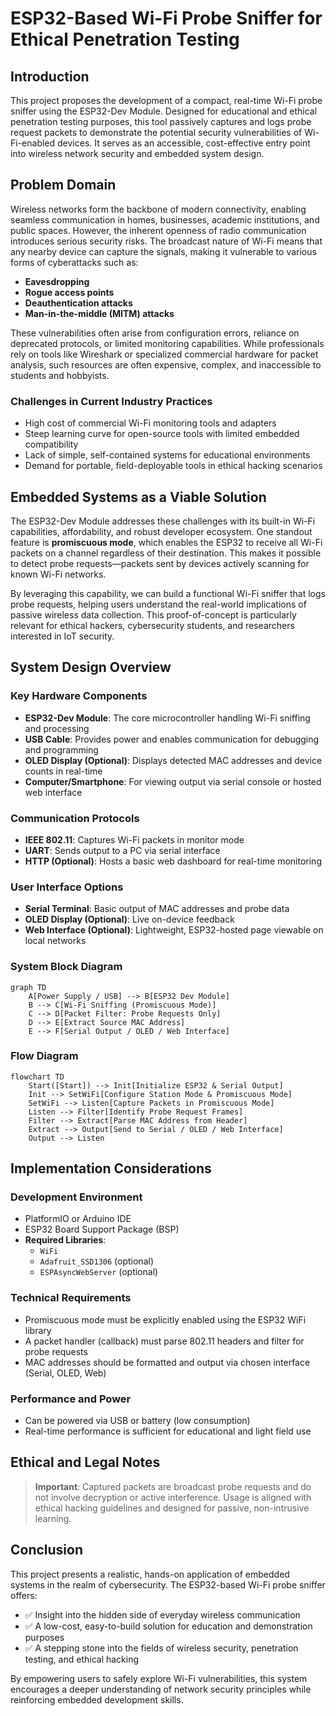 # ESP32-Based Wi-Fi Probe Sniffer for Ethical Penetration Testing

## Introduction

This project proposes the development of a compact, real-time Wi-Fi probe sniffer using the ESP32-Dev Module. Designed for educational and ethical penetration testing purposes, this tool passively captures and logs probe request packets to demonstrate the potential security vulnerabilities of Wi-Fi-enabled devices. It serves as an accessible, cost-effective entry point into wireless network security and embedded system design.

## Problem Domain

Wireless networks form the backbone of modern connectivity, enabling seamless communication in homes, businesses, academic institutions, and public spaces. However, the inherent openness of radio communication introduces serious security risks. The broadcast nature of Wi-Fi means that any nearby device can capture the signals, making it vulnerable to various forms of cyberattacks such as:

- **Eavesdropping**
- **Rogue access points**
- **Deauthentication attacks**
- **Man-in-the-middle (MITM) attacks**

These vulnerabilities often arise from configuration errors, reliance on deprecated protocols, or limited monitoring capabilities. While professionals rely on tools like Wireshark or specialized commercial hardware for packet analysis, such resources are often expensive, complex, and inaccessible to students and hobbyists.

### Challenges in Current Industry Practices

- High cost of commercial Wi-Fi monitoring tools and adapters
- Steep learning curve for open-source tools with limited embedded compatibility
- Lack of simple, self-contained systems for educational environments
- Demand for portable, field-deployable tools in ethical hacking scenarios

## Embedded Systems as a Viable Solution

The ESP32-Dev Module addresses these challenges with its built-in Wi-Fi capabilities, affordability, and robust developer ecosystem. One standout feature is **promiscuous mode**, which enables the ESP32 to receive all Wi-Fi packets on a channel regardless of their destination. This makes it possible to detect probe requests—packets sent by devices actively scanning for known Wi-Fi networks.

By leveraging this capability, we can build a functional Wi-Fi sniffer that logs probe requests, helping users understand the real-world implications of passive wireless data collection. This proof-of-concept is particularly relevant for ethical hackers, cybersecurity students, and researchers interested in IoT security.

## System Design Overview

### Key Hardware Components

- **ESP32-Dev Module**: The core microcontroller handling Wi-Fi sniffing and processing
- **USB Cable**: Provides power and enables communication for debugging and programming
- **OLED Display (Optional)**: Displays detected MAC addresses and device counts in real-time
- **Computer/Smartphone**: For viewing output via serial console or hosted web interface

### Communication Protocols

- **IEEE 802.11**: Captures Wi-Fi packets in monitor mode
- **UART**: Sends output to a PC via serial interface
- **HTTP (Optional)**: Hosts a basic web dashboard for real-time monitoring

### User Interface Options

- **Serial Terminal**: Basic output of MAC addresses and probe data
- **OLED Display (Optional)**: Live on-device feedback
- **Web Interface (Optional)**: Lightweight, ESP32-hosted page viewable on local networks

### System Block Diagram

```mermaid
graph TD
    A[Power Supply / USB] --> B[ESP32 Dev Module]
    B --> C[Wi-Fi Sniffing (Promiscuous Mode)]
    C --> D[Packet Filter: Probe Requests Only]
    D --> E[Extract Source MAC Address]
    E --> F[Serial Output / OLED / Web Interface]
```

### Flow Diagram

```mermaid
flowchart TD
    Start([Start]) --> Init[Initialize ESP32 & Serial Output]
    Init --> SetWiFi[Configure Station Mode & Promiscuous Mode]
    SetWiFi --> Listen[Capture Packets in Promiscuous Mode]
    Listen --> Filter[Identify Probe Request Frames]
    Filter --> Extract[Parse MAC Address from Header]
    Extract --> Output[Send to Serial / OLED / Web Interface]
    Output --> Listen
```

## Implementation Considerations

### Development Environment

- PlatformIO or Arduino IDE
- ESP32 Board Support Package (BSP)
- **Required Libraries**: 
  - `WiFi`
  - `Adafruit_SSD1306` (optional)
  - `ESPAsyncWebServer` (optional)

### Technical Requirements

- Promiscuous mode must be explicitly enabled using the ESP32 WiFi library
- A packet handler (callback) must parse 802.11 headers and filter for probe requests
- MAC addresses should be formatted and output via chosen interface (Serial, OLED, Web)

### Performance and Power

- Can be powered via USB or battery (low consumption)
- Real-time performance is sufficient for educational and light field use

## Ethical and Legal Notes

> **Important**: Captured packets are broadcast probe requests and do not involve decryption or active interference. Usage is aligned with ethical hacking guidelines and designed for passive, non-intrusive learning.

## Conclusion

This project presents a realistic, hands-on application of embedded systems in the realm of cybersecurity. The ESP32-based Wi-Fi probe sniffer offers:

- ✅ Insight into the hidden side of everyday wireless communication
- ✅ A low-cost, easy-to-build solution for education and demonstration purposes
- ✅ A stepping stone into the fields of wireless security, penetration testing, and ethical hacking

By empowering users to safely explore Wi-Fi vulnerabilities, this system encourages a deeper understanding of network security principles while reinforcing embedded development skills.

